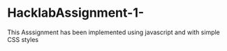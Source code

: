 # HacklabAssignment-1-

This Asssignment has been implemented using javascript and with simple CSS styles

